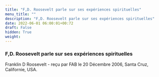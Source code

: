 ```yaml
---
title: "F,D. Roosevelt parle sur ses expériences spirituelles"
menu_title: ""
description: "F,D. Roosevelt parle sur ses expériences spirituelles"
date: 2022-06-01 06:00:01+00:72
draft: False
hidden: True
weight:
---
```

### F,D. Roosevelt parle sur ses expériences spirituelles

Franklin D Roosevelt - reçu par FAB le 20 Décembre 2006, Santa Cruz, Californie, USA.



